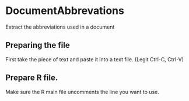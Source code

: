 # DocumentAbbrevations
Extract the abbreviations used in a document

## Preparing the file
First take the piece of text and paste it into a text file. (Legit Ctrl-C, Ctrl-V)

## Prepare R file. 
Make sure the R main file uncomments the line you want to use. 

